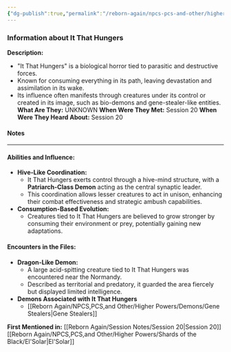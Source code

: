 ```yaml
---
{"dg-publish":true,"permalink":"/reborn-again/npcs-pcs-and-other/higher-powers/demons/it-that-hungers/","tags":["Demon","Gene-Stealer"]}
---
```


### Information about It That Hungers 
**Description:** 
- "It That Hungers" is a biological horror tied to parasitic and destructive forces.
- Known for consuming everything in its path, leaving devastation and assimilation in its wake.
- Its influence often manifests through creatures under its control or created in its image, such as bio-demons and gene-stealer-like entities.
**What Are They:** UNKNOWN
**When Were They Met:** Session 20
**When Were They Heard About:** Session 20

#### Notes
---
#### **Abilities and Influence:**

- **Hive-Like Coordination:**
    - It That Hungers exerts control through a hive-mind structure, with a **Patriarch-Class Demon** acting as the central synaptic leader.
    - This coordination allows lesser creatures to act in unison, enhancing their combat effectiveness and strategic ambush capabilities.
- **Consumption-Based Evolution:**
    - Creatures tied to It That Hungers are believed to grow stronger by consuming their environment or prey, potentially gaining new adaptations.

#### **Encounters in the Files:**

- **Dragon-Like Demon:**
    - A large acid-spitting creature tied to It That Hungers was encountered near the Normandy.
    - Described as territorial and predatory, it guarded the area fiercely but displayed limited intelligence.
- **Demons Associated with It That Hungers**
	- [[Reborn Again/NPCS,PCS,and Other/Higher Powers/Demons/Gene Stealers\|Gene Stealers]]

**First Mentioned in:** [[Reborn Again/Session Notes/Session 20\|Session 20]]
[[Reborn Again/NPCS,PCS,and Other/Higher Powers/Shards of the Black/El'Solar\|El'Solar]]